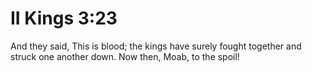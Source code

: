 # II Kings 3:23

And they said, This is blood; the kings have surely fought together and struck one another down. Now then, Moab, to the spoil!
